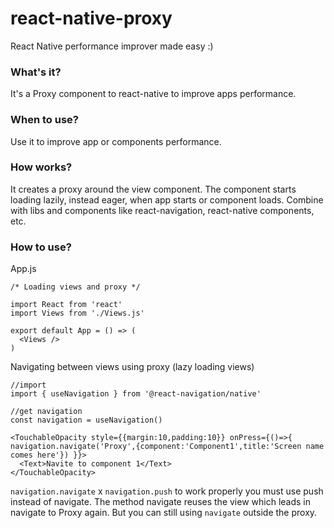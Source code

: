 # react-native-proxy
React Native performance improver made easy :)

### What's it?
It's a Proxy component to react-native to improve apps performance.  

### When to use?
Use it to improve app or components performance.

### How works?
It creates a proxy around the view component. The component starts loading lazily, instead eager, when app starts or component loads. Combine with libs and components like react-navigation, react-native components, etc.

### How to use?

App.js
````
/* Loading views and proxy */

import React from 'react'
import Views from './Views.js'

export default App = () => (
  <Views />
)
````

Navigating between views using proxy (lazy loading views)
````
//import
import { useNavigation } from '@react-navigation/native'

//get navigation
const navigation = useNavigation()

<TouchableOpacity style={{margin:10,padding:10}} onPress={()=>{ navigation.navigate('Proxy',{component:'Component1',title:'Screen name comes here'}) }}>
  <Text>Navite to component 1</Text>
</TouchableOpacity>
````

`navigation.navigate` x `navigation.push` to work properly you must use push instead of navigate. The method navigate reuses the view which leads in navigate to Proxy again. But you can still using `navigate` outside the proxy.


